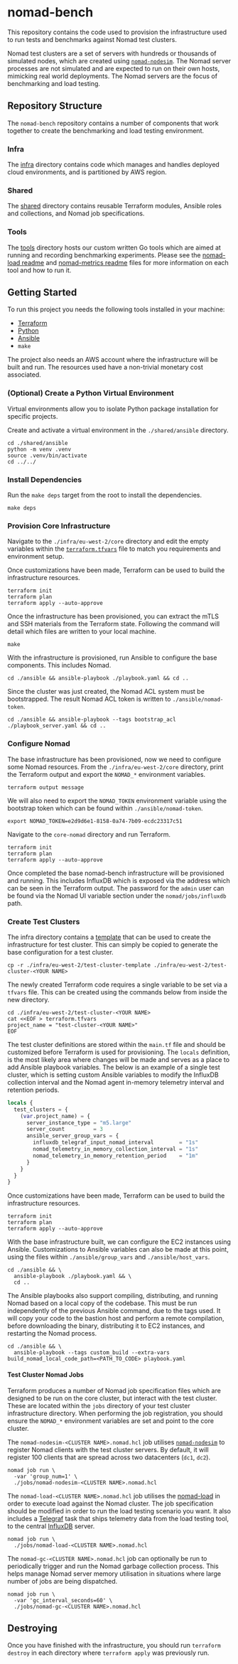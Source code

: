 # nomad-bench
This repository contains the code used to provision the infrastructure used to run tests and
benchmarks against Nomad test clusters.

Nomad test clusters are a set of servers with hundreds or thousands of simulated nodes, which are
created using [`nomad-nodesim`][]. The Nomad server processes are not simulated and are expected to
run on their own hosts, mimicking real world deployments. The Nomad servers are the focus of
benchmarking and load testing.

## Repository Structure
The `nomad-bench` repository contains a number of components that work together to create the
benchmarking and load testing environment.

### Infra
The [infra](./infra) directory contains code which manages and handles deployed cloud environments,
and is partitioned by AWS region.

### Shared
The [shared](./shared) directory contains reusable Terraform modules, Ansible roles and collections,
and Nomad job specifications.

### Tools
The [tools](./tools) directory hosts our custom written Go tools which are aimed at running and
recording benchmarking experiments. Please see the [nomad-load readme](./tools/nomad-load/README.md)
and [nomad-metrics readme](./tools/nomad-metrics/README.md) files for more information on each tool
and how to run it.

## Getting Started
To run this project you needs the following tools installed in your machine:
* [Terraform][terraform_install]
* [Python][python_install]
* [Ansible][ansible_install]
* `make`

The project also needs an AWS account where the infrastructure will be built and run. The resources
used have a non-trivial monetary cost associated.

### (Optional) Create a Python Virtual Environment
Virtual environments allow you to isolate Python package installation for
specific projects.

Create and activate a virtual environment in the `./shared/ansible` directory.

```console
cd ./shared/ansible
python -m venv .venv
source .venv/bin/activate
cd ../../
```

### Install Dependencies
Run the `make deps` target from the root to install the dependencies.

```console
make deps
```

### Provision Core Infrastructure
Navigate to the `./infra/eu-west-2/core` directory and edit the empty variables within the
[`terraform.tfvars`](./infra/eu-west-2/core/terraform.tfvars) file to match you requirements and
environment setup.

Once customizations have been made, Terraform can be used to build the infrastructure resources.
```console
terraform init
terraform plan
terraform apply --auto-approve
```

Once the infrastructure has been provisioned, you can extract the mTLS and SSH materials from the
Terraform state. Following the command will detail which files are written to your local machine.
```console
make
```

With the infrastructure is provisioned, run Ansible to configure the base components. This includes
Nomad.
```console
cd ./ansible && ansible-playbook ./playbook.yaml && cd ..
```

Since the cluster was just created, the Nomad ACL system must be bootstrapped. The result Nomad ACL
token is written to `./ansible/nomad-token`.
```console
cd ./ansible && ansible-playbook --tags bootstrap_acl ./playbook_server.yaml && cd ..
```

### Configure Nomad
The base infrastructure has been provisioned, now we need to configure some Nomad resources. From
the `./infra/eu-west-2/core` directory, print the Terraform output and export the `NOMAD_*`
environment variables. 
```console
terraform output message
```

We will also need to export the `NOMAD_TOKEN` environment variable using the bootstrap token which
can be found within `./ansible/nomad-token`.
```console
export NOMAD_TOKEN=e2d9d6e1-8158-0a74-7b09-ecdc23317c51
```

Navigate to the `core-nomad` directory and run Terraform.
```
terraform init
terraform plan
terraform apply --auto-approve
```

Once completed the base nomad-bench infrastructure will be provisioned and running. This includes
InfluxDB which is exposed via the address which can be seen in the Terraform output. The password
for the `admin` user can be found via the Nomad UI variable section under the `nomad/jobs/influxdb`
path.

### Create Test Clusters
The infra directory contains a [template](./infra/eu-west-2/test-cluster-template) that can be
used to create the infrastructure for test cluster. This can simply be copied to generate the base
configuration for a test cluster.
```console
cp -r ./infra/eu-west-2/test-cluster-template ./infra/eu-west-2/test-cluster-<YOUR NAME>
```

The newly created Terraform code requires a single variable to be set via a `tfvars` file. This can
be created using the commands below from inside the new directory.
```console
cd ./infra/eu-west-2/test-cluster-<YOUR NAME>
cat <<EOF > terraform.tfvars
project_name = "test-cluster-<YOUR NAME>"
EOF
```

The test cluster definitions are stored within the `main.tf` file and should be customized before
Terraform is used for provisioning. The `locals` definition, is the most likely area where changes
will be made and serves as a place to add Ansible playbook variables. The below is an example of a
single test cluster, which is setting custom Ansible variables to modify the InfluxDB collection
interval and the Nomad agent in-memory telemetry interval and retention periods.
```terraform
locals {
  test_clusters = {
    (var.project_name) = {
      server_instance_type = "m5.large"
      server_count         = 3
      ansible_server_group_vars = {
        influxdb_telegraf_input_nomad_interval        = "1s"
        nomad_telemetry_in_memory_collection_interval = "1s"
        nomad_telemetry_in_memory_retention_period    = "1m"
      }
    }
  }
}
```

Once customizations have been made, Terraform can be used to build the infrastructure resources.
```console
terraform init
terraform plan
terraform apply --auto-approve
```

With the base infrastructure built, we can configure the EC2 instances using Ansible. Customizations
to Ansible variables can also be made at this point, using the files within `./ansible/group_vars`
and `./ansible/host_vars`.
```console
cd ./ansible && \
  ansible-playbook ./playbook.yaml && \
  cd ..
```

The Ansible playbooks also support compiling, distributing, and running Nomad based on a local copy
of the codebase. This must be run independently of the previous Ansible command, due to the tags
used. It will copy your code to the bastion host and perform a remote compilation, before
downloading the binary, distributing it to EC2 instances, and restarting the Nomad process.
```console
cd ./ansible && \
  ansible-playbook --tags custom_build --extra-vars build_nomad_local_code_path=<PATH_TO_CODE> playbook.yaml
```

#### Test Cluster Nomad Jobs
Terraform produces a number of Nomad job specification files which are designed to be run on the
core cluster, but interact with the test cluster. These are located within the `jobs` directory of
your test cluster infrastructure directory. When performing the job registration, you should ensure
the `NOMAD_*` environment variables are set and point to the core cluster.

The `nomad-nodesim-<CLUSTER NAME>.nomad.hcl` job utilises [`nomad-nodesim`][] to register Nomad
clients with the test cluster servers. By default, it will register 100 clients that are spread
across two datacenters (`dc1`, `dc2`).
```console
nomad job run \
  -var 'group_num=1' \
  ./jobs/nomad-nodesim-<CLUSTER NAME>.nomad.hcl
```

The `nomad-load-<CLUSTER NAME>.nomad.hcl` job utilises the [nomad-load](./tools/nomad-load) in order
to execute load against the Nomad cluster. The job specification should be modified in order to run
the load testing scenario you want. It also includes a [Telegraf][telegraf] task that ships
telemetry data from the load testing tool, to the central [InfluxDB][influxdb] server.
```console
nomad job run \
  ./jobs/nomad-load-<CLUSTER NAME>.nomad.hcl
```

The `nomad-gc-<CLUSTER NAME>.nomad.hcl` job can optionally be run to periodically trigger and run
the Nomad garbage collection process. This helps manage Nomad server memory utilisation in
situations where large number of jobs are being dispatched.
```console
nomad job run \
  -var 'gc_interval_seconds=60' \
  ./jobs/nomad-gc-<CLUSTER NAME>.nomad.hcl
```

## Destroying
Once you have finished with the infrastructure, you should run `terraform destroy` in each
directory where `terraform apply` was previously run.

[`nomad-nodesim`]: https://github.com/hashicorp-forge/nomad-nodesim
[ansible_install]: https://docs.ansible.com/ansible/latest/installation_guide/intro_installation.html#selecting-an-ansible-package-and-version-to-install
[terraform_install]: https://developer.hashicorp.com/terraform/install
[python_install]: https://www.python.org/downloads/
[telegraf]: https://www.influxdata.com/time-series-platform/telegraf/
[influxdb]: https://www.influxdata.com/
